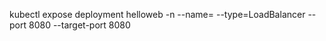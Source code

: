 kubectl expose deployment helloweb -n <dynamic namespace name> --name=<dynamic service name> --type=LoadBalancer --port 8080 --target-port 8080
